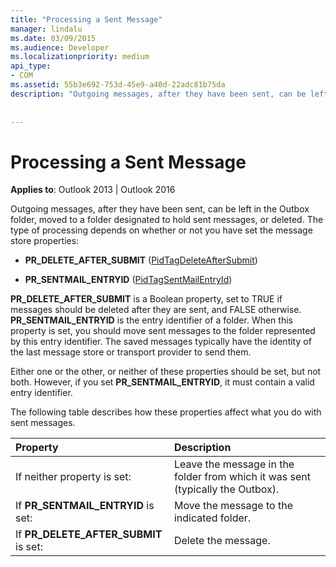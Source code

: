 ```yaml
---
title: "Processing a Sent Message"
manager: lindalu
ms.date: 03/09/2015
ms.audience: Developer
ms.localizationpriority: medium
api_type:
- COM
ms.assetid: 55b3e692-753d-45e9-a40d-22adc81b75da
description: "Outgoing messages, after they have been sent, can be left in the Outbox folder, moved to a folder designated to hold sent messages, or deleted."
 
 
---
```


# Processing a Sent Message

  
  
**Applies to**: Outlook 2013 | Outlook 2016 
  
Outgoing messages, after they have been sent, can be left in the Outbox folder, moved to a folder designated to hold sent messages, or deleted. The type of processing depends on whether or not you have set the message store properties:
  
- **PR_DELETE_AFTER_SUBMIT** ([PidTagDeleteAfterSubmit](pidtagdeleteaftersubmit-canonical-property.md)) 
    
- **PR_SENTMAIL_ENTRYID** ([PidTagSentMailEntryId](pidtagsentmailentryid-canonical-property.md)) 
    
 **PR_DELETE_AFTER_SUBMIT** is a Boolean property, set to TRUE if messages should be deleted after they are sent, and FALSE otherwise. **PR_SENTMAIL_ENTRYID** is the entry identifier of a folder. When this property is set, you should move sent messages to the folder represented by this entry identifier. The saved messages typically have the identity of the last message store or transport provider to send them. 
  
Either one or the other, or neither of these properties should be set, but not both. However, if you set **PR_SENTMAIL_ENTRYID**, it must contain a valid entry identifier. 
  
The following table describes how these properties affect what you do with sent messages.
  
|Property |Description |
|:-----|:-----|
|If neither property is set:  <br/> |Leave the message in the folder from which it was sent (typically the Outbox). |
|If **PR_SENTMAIL_ENTRYID** is set:  <br/> |Move the message to the indicated folder. |
|If **PR_DELETE_AFTER_SUBMIT** is set:  <br/> |Delete the message. |
   

